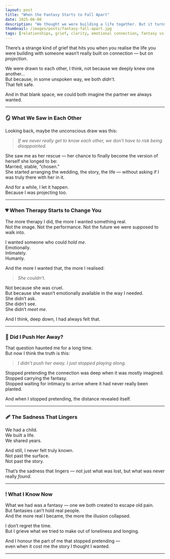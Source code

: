 ```yaml
---
layout: post
title: "When the Fantasy Starts to Fall Apart"
date: 2025-06-08
description: "We thought we were building a life together. But it turns out, we were building a fantasy. And when I started wanting something real, I realised it wasn’t there."
thumbnail: /images/posts/fantasy-fall-apart.jpg
tags: [relationships, grief, clarity, emotional connection, fantasy vs reality, healing]
---
```


There’s a strange kind of grief that hits you when you realise the life you were building with someone wasn’t really built on connection — but on *projection*.

We were drawn to each other, I think, not because we deeply knew one another…  
But because, in some unspoken way, we both *didn’t*.  
That felt safe.

And in that blank space, we could both imagine the partner we always wanted.

---

### 🪞 What We Saw in Each Other

Looking back, maybe the unconscious draw was this:

> *If we never really get to know each other, we don’t have to risk being disappointed.*

She saw me as her rescue — her chance to finally become the version of herself she longed to be:  
Married, stable, “chosen.”  
She started arranging the wedding, the story, the life — without asking if I was truly there with her in it.

And for a while, I let it happen.  
Because I was projecting too.

---

### 💔 When Therapy Starts to Change You

The more therapy I did, the more I wanted something real.  
Not the image. Not the performance. Not the future we were supposed to walk into.

I wanted someone who could *hold me*.  
Emotionally.  
Intimately.  
Humanly.

And the more I wanted that, the more I realised:  
> *She couldn’t.*

Not because she was cruel.  
But because she wasn’t emotionally available in the way I needed.  
She didn’t ask.  
She didn’t see.  
She didn’t *meet me*.

And I think, deep down, I had always felt that.

---

### 🧠 Did I Push Her Away?

That question haunted me for a long time.  
But now I think the truth is this:

> *I didn’t push her away. I just stopped playing along.*

Stopped pretending the connection was deep when it was mostly imagined.  
Stopped carrying the fantasy.  
Stopped waiting for intimacy to arrive where it had never really been planted.

And when I stopped pretending, the distance revealed itself.

---

### 🩹 The Sadness That Lingers

We had a child.  
We built a life.  
We shared years.

And still, I never felt truly known.  
Not past the surface.  
Not past the story.

That’s the sadness that lingers — not just what was lost, but what was never really *found*.

---

### 🕯 What I Know Now

What we had was a fantasy — one we both created to escape old pain.  
But fantasies can’t hold real people.  
And the more real I became, the more the illusion collapsed.

I don’t regret the time.  
But I grieve what we tried to make out of loneliness and longing.

And I honour the part of me that stopped pretending —  
even when it cost me the story I thought I wanted.


---